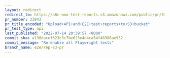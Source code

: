 ```yaml
---
layout: redirect
redirect_to: https://a8c-woo-test-reports.s3.amazonaws.com/public/pr/33843/api/index.html
pr_number: 33843
pr_title_encoded: "Upload+API+and+E2E+test+reports+to+S3+bucket"
pr_test_type: api
last_published: "2022-07-14 20:39:57 +0000"
commit_sha: a138dacef623c3c7be623e4d4ca54f48386ae952
commit_message: "Re-enable all Playwright tests"
branch_name: e2e/rep-s3-pr
---
```


